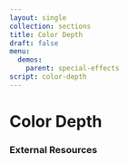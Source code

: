 ```yaml
---
layout: single
collection: sections
title: Color Depth
draft: false
menu:
  demos:
    parent: special-effects
script: color-depth
---
```


# Color Depth

### External Resources
